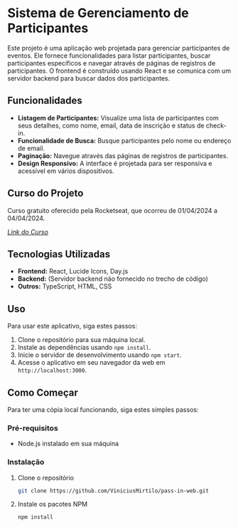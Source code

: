 # Sistema de Gerenciamento de Participantes

Este projeto é uma aplicação web projetada para gerenciar participantes de eventos. Ele fornece funcionalidades para listar participantes, buscar participantes específicos e navegar através de páginas de registros de participantes. O frontend é construído usando React e se comunica com um servidor backend para buscar dados dos participantes.

## Funcionalidades

- **Listagem de Participantes:** Visualize uma lista de participantes com seus detalhes, como nome, email, data de inscrição e status de check-in.
- **Funcionalidade de Busca:** Busque participantes pelo nome ou endereço de email.
- **Paginação:** Navegue através das páginas de registros de participantes.
- **Design Responsivo:** A interface é projetada para ser responsiva e acessível em vários dispositivos.

## Curso do Projeto

Curso gratuito oferecido pela Rocketseat, que ocorreu de 01/04/2024 a 04/04/2024.

[*Link do Curso*](https://www.rocketseat.com.br/eventos/nlw/convite/vinicius-23390)

## Tecnologias Utilizadas

- **Frontend:** React, Lucide Icons, Day.js
- **Backend:** (Servidor backend não fornecido no trecho de código)
- **Outros:** TypeScript, HTML, CSS

## Uso

Para usar este aplicativo, siga estes passos:

1. Clone o repositório para sua máquina local.
2. Instale as dependências usando `npm install`.
3. Inicie o servidor de desenvolvimento usando `npm start`.
4. Acesse o aplicativo em seu navegador da web em `http://localhost:3000`.

## Como Começar

Para ter uma cópia local funcionando, siga estes simples passos:

### Pré-requisitos

- Node.js instalado em sua máquina

### Instalação

1. Clone o repositório
   ```sh
   git clone https://github.com/ViniciusMirtilo/pass-in-web.git
   ```
2. Instale os pacotes NPM
   ```sh
   npm install
   ```
